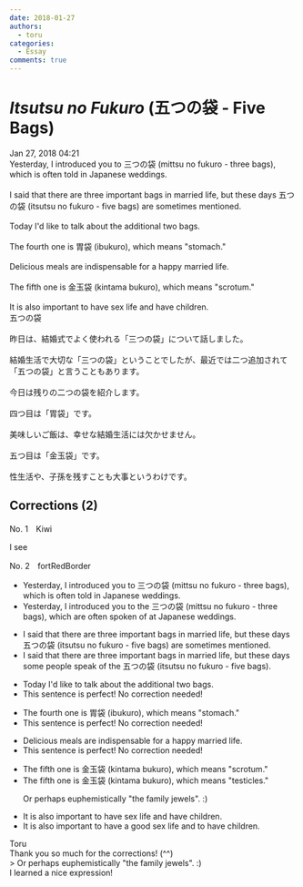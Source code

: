 ```yaml
---
date: 2018-01-27
authors:
  - toru
categories:
  - Essay
comments: true
---
```


# <strong><em>Itsutsu no Fukuro</strong></em> (五つの袋 - Five Bags)
<div class="date">Jan 27, 2018 04:21</div>
<div id="post"><div id="body_show_ori">
Yesterday, I introduced you to 三つの袋 (mittsu no fukuro - three bags), which is often told in Japanese weddings.<br/><br/>I said that there are three important bags in married life, but these days 五つの袋 (itsutsu no fukuro - five bags) are sometimes mentioned.<br/><br/>Today I'd like to talk about the additional two bags.<br/><br/>The fourth one is 胃袋 (ibukuro), which means "stomach."<br/><br/>Delicious meals are indispensable for a happy married life.<br/><br/>The fifth one is 金玉袋 (kintama bukuro), which means "scrotum."<br/><br/>It is also important to have sex life and have children.
</div></div>

<!-- more -->

<div id="post_ja"><div id="body_show_mo">
五つの袋<br/><br/>昨日は、結婚式でよく使われる「三つの袋」について話しました。<br/><br/>結婚生活で大切な「三つの袋」ということでしたが、最近では二つ追加されて「五つの袋」と言うこともあります。<br/><br/>今日は残りの二つの袋を紹介します。<br/><br/>四つ目は「胃袋」です。<br/><br/>美味しいご飯は、幸せな結婚生活には欠かせません。<br/><br/>五つ目は「金玉袋」です。<br/><br/>性生活や、子孫を残すことも大事というわけです。
</div></div>

## Corrections (2)
<div id="block"><div class="first_name"> No. 1　<span class="just_name">Kiwi</span></div><div id="block2">
<p class="comment_small">
 I see
</p>

</div></div>
<div id="block"><div class="first_name"> No. 2　<span class="just_name">fortRedBorder</span></div><div id="block2">
<ul class="correction_field">
<li class="incorrect">Yesterday, I introduced you to 三つの袋 (mittsu no fukuro - three bags), which is often told in Japanese weddings.</li>
<li class="corrected correct">
Yesterday, I introduced you to <span class="f_blue">the </span>三つの袋 (mittsu no fukuro - three bags), which are often <span class="f_blue">spoken of at</span> Japanese weddings.
</li>
</ul>
<ul class="correction_field">
<li class="incorrect">I said that there are three important bags in married life, but these days 五つの袋 (itsutsu no fukuro - five bags) are sometimes mentioned.</li>
<li class="corrected correct">
I said that there are three important bags in married life, but these days <span class="f_blue">some people speak of the</span> 五つの袋 (itsutsu no fukuro - five bags).
</li>
</ul>
<ul class="correction_field">
<li class="incorrect">Today I'd like to talk about the additional two bags.</li>
<li class="corrected perfect">This sentence is perfect! No correction needed!</li>
</ul>
<ul class="correction_field">
<li class="incorrect">The fourth one is 胃袋 (ibukuro), which means "stomach."</li>
<li class="corrected perfect">This sentence is perfect! No correction needed!</li>
</ul>
<ul class="correction_field">
<li class="incorrect">Delicious meals are indispensable for a happy married life.</li>
<li class="corrected perfect">This sentence is perfect! No correction needed!</li>
</ul>
<ul class="correction_field">
<li class="incorrect">The fifth one is 金玉袋 (kintama bukuro), which means "scrotum."</li>
<li class="corrected correct">
The fifth one is 金玉袋 (kintama bukuro), which means "<span class="f_blue">testicles</span>."
<p class="correction_comment">Or perhaps euphemistically "the family jewels". :)</p>
</li>
</ul>
<ul class="correction_field">
<li class="incorrect">It is also important to have sex life and have children.</li>
<li class="corrected correct">
It is also important to have <span class="f_blue">a good</span> sex life and <span class="f_blue">to</span> have children.
</li>
</ul>
</div><div class="name"><span class="just_name">Toru</span><br>
Thank you so much for the corrections! (^^)<br/>&gt; Or perhaps euphemistically "the family jewels". :)<br/>I learned a nice expression!
</div>
</div>
